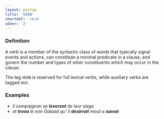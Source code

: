 ```yaml
---
layout: postag
title: 'VERB'
shortdef: 'verb'
udver: '2'
---
```


### Definition

A verb is a member of the syntactic class of words that typically signal events and actions, can constitute a minimal predicate in a clause, and govern the number and types of other constituents which may occur in the clause.

The tag `VERB` is reserved for full lexical verbs, while auxiliary verbs are tagged `AUX`.

### Examples

- _li compaignon se <b>leverent</b> de leur siege_
- _et <b>trova</b> le non Galaad qu' il <b>desirroit</b> mout a <b>savoir</b>_
<!-- Interlanguage links updated Út 9. května 2023, 20:03:29 CEST -->
